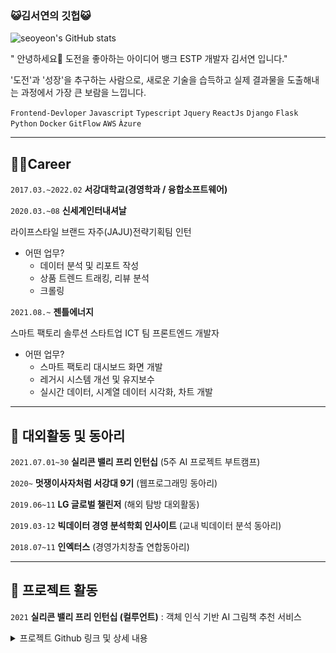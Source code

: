 ### 😺김서연의 깃헙😺
![seoyeon's GitHub stats](https://github-readme-stats.vercel.app/api?username=aeong98&show_icons=true&theme=radical)

" 안녕하세요👋 도전을 좋아하는 아이디어 뱅크 ESTP 개발자 김서연 입니다."

'도전'과 '성장'을 추구하는 사람으로, 새로운 기술을 습득하고 실제 결과물을 도출해내는   과정에서 가장 큰 보람을 느낍니다. 

`Frontend-Devloper` `Javascript` `Typescript` `Jquery` `ReactJs`
`Django` `Flask` `Python` `Docker` `GitFlow` `AWS` `Àzure`

---
## **👩‍💻Career**

`2017.03.~2022.02`
 **서강대학교(경영학과 / 융합소프트웨어)**
 
`2020.03.~08` 
**신세계인터내셔날**

라이프스타일 브랜드 자주(JAJU)전략기획팀 인턴

- 어떤 업무?
    - 데이터 분석 및 리포트 작성
    - 상품 트렌드 트래킹, 리뷰 분석
    - 크롤링

`2021.08.~` 
**젠틀에너지**

스마트 팩토리 솔루션 스타트업 ICT 팀 프론트엔드 개발자

- 어떤 업무?
    - 스마트 팩토리 대시보드 화면 개발
    - 레거시 시스템 개선 및 유지보수
    - 실시간 데이터, 시계열 데이터 시각화, 차트 개발
---

## 🧾 대외활동 및 동아리

`2021.07.01~30`  **실리콘 밸리 프리 인턴십** (5주 AI 프로젝트 부트캠프)

`2020~` **멋쟁이사자처럼 서강대 9기** (웹프로그래밍 동아리)

`2019.06~11` **LG 글로벌 챌린저** (해외 탐방 대외활동)

`2019.03-12` **빅데이터 경영 분석학회 인사이트** (교내 빅데이터 분석 동아리)

`2018.07~11` **인엑터스** (경영가치창출 연합동아리)

---

## 🌲 프로젝트 활동

`2021` **실리콘 밸리 프리 인턴십 (컬루언트)**
: 객체 인식 기반 AI 그림책 추천 서비스 


<details>
  <summary>프로젝트 Github 링크 및 상세 내용</summary>
  <div markdown="1">
    GitHub - SiliconValleyLorax/i-home: 🧸AI English Picture Book Recommendation Service for Children aged 5-7🧸](https://github.com/SiliconValleyLorax/i-home)
    
    객체 인식 기반 AI 그림책 추천 서비스 iHome의 소프트웨어 아키텍처는 다음과 같습니다. 제목,저자, 카테고리 등의 추천 도서 데이터는 RDMS인 postgresSQL로 저장하고 관리하며, tensorflow 프레임워크의 SSD 모델을 활용하여 객체 인식 모델을 구현하였습니다.
    사진 데이터가 들어오면 API 서버가 이를 Model Server에 전달해주어, SSD가 객체 인식으로 라벨을 추출하면, 엘라스틱 서치가 해당 라벨 결과에 대해 유사도 검색을 진행합니다. 이러한 과정을 바탕으로 도출된 추천 도서 목록 데이터는 유저에게 간단한 소개 문구와 클래스 연계 버튼, 그리고 상세 정보와 함께 화면에 출력되는 프로세스입니다.
    
    `Python` `Flask` `Postgresql` `Javascript` `ReactJs` `Docker` `Tensorflow` `Computer Vision` `Nginx` `RabbitMQ` 



  </div>
</details>

 
